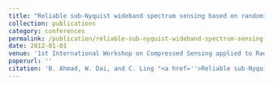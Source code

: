 ```yaml
---
title: "Reliable sub-Nyquist wideband spectrum sensing based on randomised sampling"
collection: publications
category: conferences
permalink: /publication/reliable-sub-nyquist-wideband-spectrum-sensing-based-on-randomised-sampling
date: 2012-01-01
venue: '1st International Workshop on Compressed Sensing applied to Radar'
paperurl: ''
citation: 'B. Ahmad, W. Dai, and C. Ling "<a href=''>Reliable sub-Nyquist wideband spectrum sensing based on randomised sampling</a>", 1st International Workshop on Compressed Sensing applied to Radar, 2012, Bonn, Germany.'
---
```

